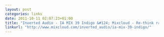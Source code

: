 ```yaml
---
layout: post
categories: links
date: 2011-10-11 02:07:23+01:00
title: "Inverted Audio - IA MIX 39 Indigo &#124; Mixcloud - Re-think radio"
linkurl: "http://www.mixcloud.com/inverted_audio/ia-mix-39-indigo/"
---
```

